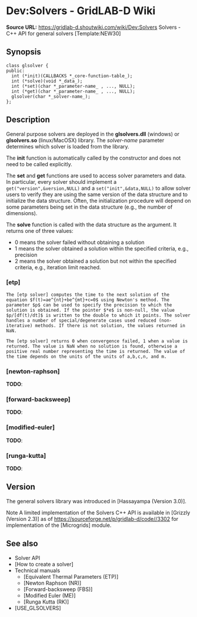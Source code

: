 # Dev:Solvers - GridLAB-D Wiki

**Source URL:** https://gridlab-d.shoutwiki.com/wiki/Dev:Solvers
Solvers \- C++ API for general solvers [Template:NEW30]

## Synopsis
    
    
    class glsolver {
    public:
      int (*init)(CALLBACKS *_core-function-table_);
      int (*solve)(void *_data_);
      int (*set)(char *_parameter-name_ , ..., NULL);
      int (*get)(char *_parameter-name_ , ..., NULL);
      glsolver(char *_solver-name_);
    };
    

## Description

General purpose solvers are deployed in the **glsolvers.dll** (windows) or **glsolvers.so** (linux/MacOSX) library. The _solver-name_ parameter determines which solver is loaded from the library. 

The **init** function is automatically called by the constructor and does not need to be called explicitly. 

The **set** and **get** functions are used to access solver parameters and data. In particular, every solver should implement a `get("version",&version,NULL)` and a `set("init",&data,NULL)` to allow solver users to verify they are using the same version of the data structure and to initialize the data structure. Often, the initialization procedure will depend on some parameters being set in the data structure (e.g., the number of dimensions). 

The **solve** function is called with the data structure as the argument. It returns one of three values: 

  * 0 means the solver failed without obtaining a solution
  * 1 means the solver obtained a solution within the specified criteria, e.g., precision
  * 2 means the solver obtained a solution but not within the specified criteria, e.g., iteration limit reached.
### [etp]

    The [etp solver] computes the time to the next solution of the equation $f(t)=ae^{nt}+be^{mt}+c=0$ using Newton's method. The parameter $p$ can be used to specify the precision to which the solution is obtained. If the pointer $*e$ is non-null, the value $p/[df(t)/dt]$ is written to the double to which it points. The solver handles a number of special/degenerate cases used reduced (non-iterative) methods. If there is not solution, the values returned in NaN.

    The [etp solver] returns 0 when convergence failed, 1 when a value is returned. The value is NaN when no solution is found, otherwise a positive real number representing the time is returned. The value of the time depends on the units of the units of a,b,c,n, and m.

### [newton-raphson]

**TODO**: 

### [forward-backsweep]

**TODO**: 

### [modified-euler]

**TODO**: 

### [runga-kutta]

**TODO**: 

## Version

The general solvers library was introduced in [Hassayampa (Version 3.0)]. 

Note
    A limited implementation of the Solvers C++ API is available in [Grizzly (Version 2.3)] as of <https://sourceforge.net/p/gridlab-d/code//3302> for implementation of the [Microgrids] module.

## See also

  * Solver API
  * [How to create a solver]
  * Technical manuals 
    * [Equivalent Thermal Parameters (ETP)]
    * [Newton Raphson (NR)]
    * [Forward-backsweep (FBS)]
    * [Modified Euler (ME)]
    * [Runga Kutta (RK)]
  * [USE_GLSOLVERS]

